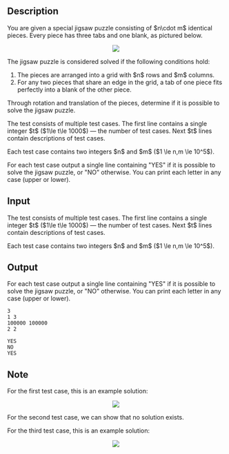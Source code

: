 ## Description

<div><p>You are given a special jigsaw puzzle consisting of $n\cdot m$ identical pieces. Every piece has three tabs and one blank, as pictured below.</p><center> <img class="tex-graphics" src="file://PrbBUFC3.png" style="max-width: 100.0%;max-height: 100.0%;"> </center><p>The jigsaw puzzle is considered solved if the following conditions hold:</p><ol> <li> The pieces are arranged into a grid with $n$ rows and $m$ columns. </li><li> For any two pieces that share an edge in the grid, a tab of one piece fits perfectly into a blank of the other piece. </li></ol><p>Through rotation and translation of the pieces, determine if it is possible to solve the jigsaw puzzle.</p></div><div class="input-specification"><p>The test consists of multiple test cases. The first line contains a single integer $t$ ($1\le t\le 1000$)&nbsp;— the number of test cases. Next $t$ lines contain descriptions of test cases.</p><p>Each test case contains two integers $n$ and $m$ ($1 \le n,m \le 10^5$).</p></div><div class="output-specification"><p>For each test case output a single line containing "<span class="tex-font-style-tt">YES</span>" if it is possible to solve the jigsaw puzzle, or "<span class="tex-font-style-tt">NO</span>" otherwise. You can print each letter in any case (upper or lower).</p></div>

## Input

<p>The test consists of multiple test cases. The first line contains a single integer $t$ ($1\le t\le 1000$)&nbsp;— the number of test cases. Next $t$ lines contain descriptions of test cases.</p><p>Each test case contains two integers $n$ and $m$ ($1 \le n,m \le 10^5$).</p>

## Output

<p>For each test case output a single line containing "<span class="tex-font-style-tt">YES</span>" if it is possible to solve the jigsaw puzzle, or "<span class="tex-font-style-tt">NO</span>" otherwise. You can print each letter in any case (upper or lower).</p>





```input1
3
1 3
100000 100000
2 2
```




```output1
YES
NO
YES
```



## Note

<p>For the first test case, this is an example solution: </p><center> <img class="tex-graphics" src="file://HzurPgdj.png" style="max-width: 100.0%;max-height: 100.0%;"> </center><p>For the second test case, we can show that no solution exists.</p><p>For the third test case, this is an example solution:</p><center> <img class="tex-graphics" src="file://eYZpnzQP.png" style="max-width: 100.0%;max-height: 100.0%;"> </center>
